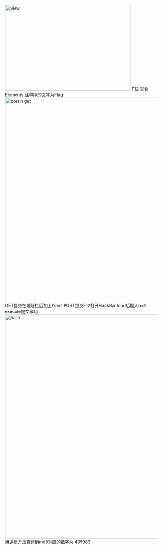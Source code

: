 <img width="414" height="281" alt="view" src="https://github.com/user-attachments/assets/ac9790b5-a5db-4c01-afa9-85a09547a540" />
F12 查看 Elements
注释掉的文字为Flag

<img width="1280" height="672" alt="post n get" src="https://github.com/user-attachments/assets/eb94d91a-ccd2-46ea-b67a-047eaa89e98b" />
GET提交在地址栏后加上/?a=1
POST提交F12打开HackBar
load后输入b=2
execute提交成功

<img width="1057" height="737" alt="hash" src="https://github.com/user-attachments/assets/fc062db4-fc5e-4709-9ee6-9ca64286d0ee" />
用遍历方法查询到md5对应的数字为 439983
